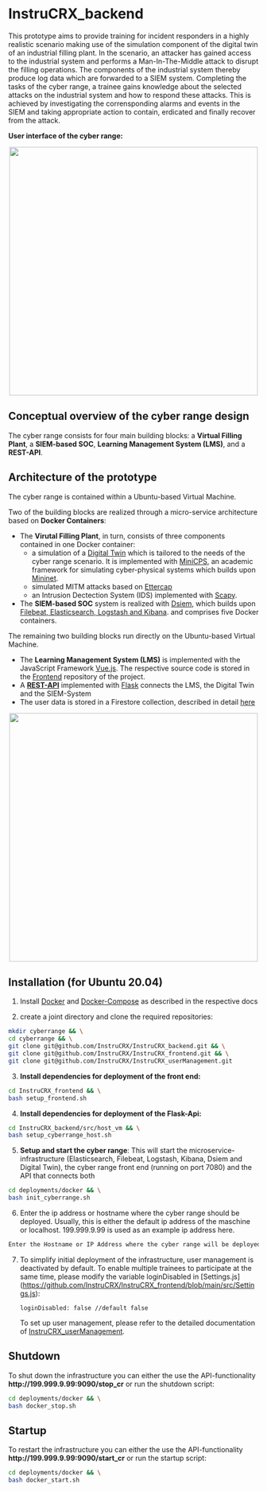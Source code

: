 # InstruCRX_backend



This prototype aims to provide training for incident responders in a highly realistic scenario making use of the simulation component of the digital twin of an industrial filling plant. In the scenario, an attacker has gained access to the industrial system and performs a Man-In-The-Middle attack to disrupt the filling operations. The components of the industrial system thereby produce log data which are forwarded to a SIEM system. Completing the tasks of the cyber range, a trainee gains knowledge about the selected attacks on the industrial system and how to respond these attacks. This is achieved by investigating the corrensponding alarms and events in the SIEM and taking appropriate action to contain, erdicated and finally recover from the attack.


**User interface of the cyber range:**

 <p align="center">
  <img src="https://user-images.githubusercontent.com/56884203/189836470-c4a44d35-4940-49e7-bfa6-a2da1bb3b747.png" width="500" />
</p>


## Conceptual overview of the cyber range design

The cyber range consists for four main building blocks: a **Virtual Filling Plant**, a **SIEM-based SOC**, **Learning Management System (LMS)**, and a **REST-API**.


## Architecture of the prototype

The cyber range is contained within a Ubuntu-based Virtual Machine.

Two of the building blocks are realized through a micro-service architecture based on **Docker Containers**: 

- The **Virutal Filling Plant**, in turn, consists of three components contained in one Docker container:
  - a simulation of a [Digital Twin](./src) which is tailored to the needs of the cyber range scenario. It is implemented with [MiniCPS](https://github.com/scy-phy/minicps), an academic framework for simulating cyber-physical systems which builds upon [Mininet](http://mininet.org). 
  - simulated MITM attacks based on [Ettercap](https://www.ettercap-project.org/)
  - an Intrusion Dectection System (IDS) implemented with [Scapy](https://scapy.net/).
- The **SIEM-based SOC** system is realized with [Dsiem](https://www.dsiem.org/), which builds upon [Filebeat, Elasticsearch, Logstash and Kibana](https://www.elastic.co/). and comprises five Docker containers.

The remaining two building blocks run directly on the Ubuntu-based Virtual Machine.


- The **Learning Management System (LMS)** is implemented with the JavaScript Framework [Vue.js](https://vuejs.org/). The respective source code is stored in the [Frontend](https://github.com/InstruCRX/InstruCRX_frontend) repository of the project.
- A **[REST-API]((https://github.com/InstruCRX/InstruCRX_backend/tree/main/src/pyrest))** implemented with [Flask](https://flask.palletsprojects.com/en/1.1.x/) connects the LMS, the Digital Twin and the SIEM-System
- The user data is stored in a Firestore collection, described in detail [here](#user-data-management)

 <p align="center">
  <img src="https://user-images.githubusercontent.com/56884203/189820082-c1b67f1a-a2d5-4e98-ab14-fcaf3164c698.png" width="500" />
</p>



## Installation (for Ubuntu 20.04)

1. Install [Docker](https://docs.docker.com/engine/install/ubuntu/) and [Docker-Compose](https://docs.docker.com/compose/install/) as described in the respective docs

2. create a joint directory and clone the required repositories:

```bash
mkdir cyberrange && \
cd cyberrange && \
git clone git@github.com/InstruCRX/InstruCRX_backend.git && \
git clone git@github.com/InstruCRX/InstruCRX_frontend.git && \
git clone git@github.com/InstruCRX/InstruCRX_userManagement.git
```

  3. **Install dependencies for deployment of the front end:**

```bash
cd InstruCRX_frontend && \
bash setup_frontend.sh
```

4. **Install dependencies for deployment of the Flask-Api:**

```bash
cd InstruCRX_backend/src/host_vm && \
bash setup_cyberrange_host.sh
```

5. **Setup and start the cyber range**: This will start the microservice-infrastructure (Elasticsearch, Filebeat, Logstash, Kibana, Dsiem and Digital Twin), the cyber range front end (running on port 7080) and the API that connects both

```bash
cd deployments/docker && \
bash init_cyberrange.sh
```

6. Enter the ip address or hostname where the cyber range should be deployed. Usually, this is either the default ip address of the maschine or localhost. 199.999.9.99 is used as an example ip address here.

```bash
Enter the Hostname or IP Address where the cyber range will be deployed: 199.999.9.99
```

 7. To simplify initial deployment of the infrastructure, user management is deactivated by default. To enable multiple trainees to participate at the same time, please modify the variable loginDisabled in [Settings.js] (https://github.com/InstruCRX/InstruCRX_frontend/blob/main/src/Settings.js):

        loginDisabled: false //default false

    To set up user management, please refer to the detailed documentation of [InstruCRX_userManagement](https://github.com/InstruCRX/InstruCRX_userManagement).

    

## Shutdown

To shut down the infrastructure you can either the use the API-functionality **ht<span>tp://</span>199.999.9.99:9090/stop_cr** or run the shutdown script:

 ```bash
cd deployments/docker && \
bash docker_stop.sh
 ```

## Startup

To restart the infrastructure you can either the use the API-functionality **ht<span>tp://</span>199.999.9.99:9090/start_cr** or run the startup script:

 ```bash
cd deployments/docker && \
bash docker_start.sh
 ```
